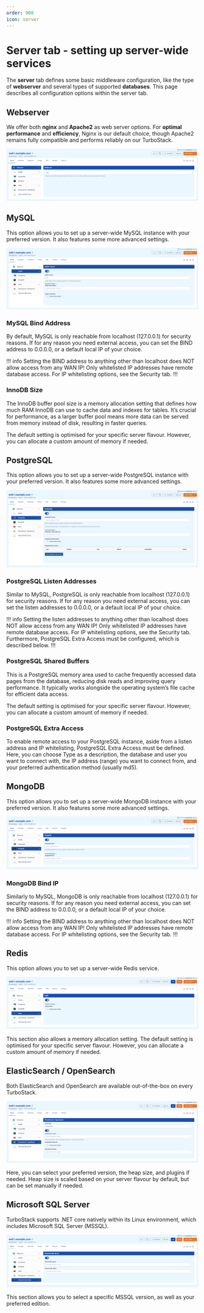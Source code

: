 ```yaml
---
order: 900
icon: server
---
```


# Server tab - setting up server-wide services

The **server** tab defines some basic middleware configuration, like the type of **webserver** and several types of supported **databases**. This page describes all configuration options within the server tab.

## Webserver

We offer both **nginx** and **Apache2** as web server options. For **optimal performance** and **efficiency**, Nginx is our default choice, though Apache2 remains fully compatible and performs reliably on our TurboStack.

![Webserver settings](img/servertabwebserver.png)

## MySQL

This option allows you to set up a server-wide MySQL instance with your preferred version. It also features some more advanced settings.

![MySQL settings](img/servertabmysql.png)

### MySQL Bind Address

By default, MySQL is only reachable from localhost (127.0.0.1) for security reasons. If for any reason you need external access, you can set the BIND address to 0.0.0.0, or a default local IP of your choice. 

!!! info
Setting the BIND address to anything other than localhost does NOT allow access from any WAN IP! Only whitelisted IP addresses have remote database access. For IP whitelisting options, see the Security tab.
!!!

### InnoDB Size

The InnoDB buffer pool size is a memory allocation setting that defines how much RAM InnoDB can use to cache data and indexes for tables. It’s crucial for performance, as a larger buffer pool means more data can be served from memory instead of disk, resulting in faster queries.

The default setting is optimised for your specific server flavour. However, you can allocate a custom amount of memory if needed.

## PostgreSQL

This option allows you to set up a server-wide PostgreSQL instance with your preferred version. It also features some more advanced settings.

![PostgreSQL settings](img/servertabpsql.png)

### PostgreSQL Listen Addresses

Similar to MySQL, PostgreSQL is only reachable from localhost (127.0.0.1) for security reasons. If for any reason you need external access, you can set the listen addresses to 0.0.0.0, or a default local IP of your choice. 

!!! info
Setting the listen addresses to anything other than localhost does NOT allow access from any WAN IP! Only whitelisted IP addresses have remote database access. For IP whitelisting options, see the Security tab. Furthermore, PostgreSQL Extra Access must be configured, which is described below.
!!!

### PostgreSQL Shared Buffers

This is a PostgreSQL memory area used to cache frequently accessed data pages from the database, reducing disk reads and improving query performance. It typically works alongside the operating system’s file cache for efficient data access.

The default setting is optimised for your specific server flavour. However, you can allocate a custom amount of memory if needed.

### PostgreSQL Extra Access

To enable remote access to your PostgreSQL instance, aside from a listen address and IP whitelisting, PostgreSQL Extra Access must be defined. Here, you can choose Type as a description, the database and user you want to connect with, the IP address (range) you want to connect from, and your preferred authentication method (usually md5).

## MongoDB

This option allows you to set up a server-wide MongoDB instance with your preferred version. It also features some more advanced settings.

![MongoDB settings](img/servertabmongo.png)

### MongoDB Bind IP

Similarly to MySQL, MongoDB is only reachable from localhost (127.0.0.1) for security reasons. If for any reason you need external access, you can set the BIND address to 0.0.0.0, or a default local IP of your choice. 

!!! info
Setting the BIND address to anything other than localhost does NOT allow access from any WAN IP! Only whitelisted IP addresses have remote database access. For IP whitelisting options, see the Security tab.
!!!

## Redis

This option allows you to set up a server-wide Redis service. 

![Redis settings](img/servertabredis.png)

This section also allows a memory allocation setting. The default setting is optimised for your specific server flavour. However, you can allocate a custom amount of memory if needed.

## ElasticSearch / OpenSearch

Both ElasticSearch and OpenSearch are available out-of-the-box on every TurboStack.

![ElasticSearch / OpenSearch settings](img/servertabopensearch.png)

Here, you can select your preferred version, the heap size, and plugins if needed. Heap size is scaled based on your server flavour by default, but can be set manually if needed.

## Microsoft SQL Server

TurboStack supports .NET core natively within its Linux environment, which includes Microsoft SQL Server (MSSQL). 

![MSSQL settings](img/servertabmssql.png)

This section allows you to select a specific MSSQL version, as well as your preferred edition.















